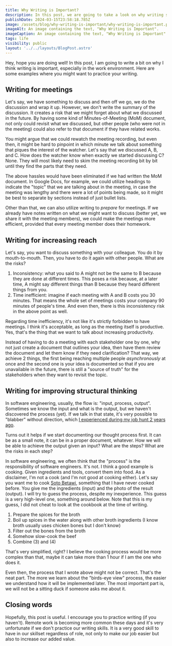 ```yaml
---
title: Why Writing is Important?
description: In this post, we are going to take a look on why writing skill could be a huge added value to us.
publishDate: 2024-03-15T23:58:18.785Z
image: /assets/blog/why-writing-is-important/why-writing-is-important.png
imageAlt: An image containing the text, "Why Writing is Important".
imageCaption: An image containing the text, "Why Writing is Important".
tags: life
visibility: public
layout: '../../layouts/BlogPost.astro'
---
```


Hey, hope you are doing well! In this post, I am going to write a bit on why I think writing is important, especially in the work environment. Here are some examples where you might want to practice your writing.

## Writing for meetings

Let's say, we have something to discuss and then off we go, we do the discussion and wrap it up. However, we don't write the summary of the discussion. It creates a risk that we might forget about what we discussed in the future. By having some kind of Minutes-of-Meeting (MoM) document, not only could revisit what we discussed, but other people (who were not in the meeting) could also refer to that document if they have related works.

You might argue that we could rewatch the meeting recording, but even then, it might be hard to pinpoint in which minute we talk about something that piques the interest of the watcher. Let's say that we discussed A, B, and C. How does the watcher know when exactly we started discussing C? None. They will most likely need to skim the meeting recording bit by bit until they find the parts that they need.

The above hassles would have been eliminated if we had written the MoM document. In Google Docs, for example, we could utilize headings to indicate the "topic" that we are talking about in the meeting, in case the meeting was lengthy and there were a lot of points being made, so it might be best to separate by sections instead of just bullet lists.

Other than that, we can also utilize writing to _prepare_ for meetings. If we already have notes written on what we might want to discuss (better yet, we share it with the meeting members), we could make the meetings more efficient, provided that every meeting member does their homework.

## Writing for increasing reach

Let's say, you want to discuss something with your colleague. You do it by mouth-to-mouth. Then, you have to do it again with other people. What are the risks?

1. Inconsistency: what you said to A might not be the same to B because they are done at different times. This poses a risk because, at a later time, A might say different things than B because they heard different things from you.
2. Time inefficient: imagine if each meeting with A and B costs you 30 minutes. That means the whole set of meetings costs your company 90 minutes of people's time. And even then, there is this inconsistency risk in the above point as well.

Regarding time inefficiency, it's not like it's strictly forbidden to have meetings. I think it's acceptable, as long as the meeting itself is productive. Yes, that's the thing that we want to talk about increasing productivity.

Instead of having to do a meeting with each stakeholder one by one, why not just create a document that outlines your idea, then have them review the document and let them know if they need clarification? That way, we achieve 2 things, the first being reaching multiple people _asynchronously_ at once and the second one is your idea is documented so that if you are unavailable in the future, there is still a "source of truth" for the stakeholders when they want to revisit the topic.

## Writing for improving structural thinking

In software engineering, usually, the flow is: "input, process, output". Sometimes we know the input and what is the output, but we haven't discovered the process (yet). If we talk in that state, it's very possible to "blabber" without direction, which [I experienced during my job hunt 2 years ago](./not-good-enough).

Turns out it helps if we start documenting our thought process first. It can be as a small note, it can be in a proper document, whatever. How we will be able to achieve the output given an input? What are the steps? What are the risks in each step?

In software engineering, we often think that the "process" is the responsibility of software engineers. It's not. I think a good example is cooking. Given ingredients and tools, convert them into food. As a disclaimer, I'm not a cook (and I'm not good at cooking either). Let's say you want me to cook [Soto Betawi](https://migrationology.com/soto-betawi-haji-husein/), something that I have never cooked before. You give me the ingredients (input) and the photo of the result (output). I will try to guess the process, despite my inexperience. This guess is a very high-level one, something around below. Note that this is my guess, I did not cheat to look at the cookbook at the time of writing.

1. Prepare the spices for the broth
2. Boil up spices in the water along with other broth ingredients (I know broth usually uses chicken bones but I don't know)
3. Filter out the bones from the broth
4. Somehow slow-cook the beef
5. Combine (3) and (4)

That's very simplified, right? I believe the cooking process would be more complex than that, maybe it can take more than 1 hour if I am the one who does it.

Even then, the process that I wrote above might not be correct. That's the neat part. The more we learn about the "birds-eye view" process, the easier we understand how it will be implemented later. The most important part is, we will not be a sitting duck if someone asks me about it.

## Closing words

Hopefully, this post is useful. I encourage you to practice writing (if you haven't). Remote work is becoming more common these days and it's very unfortunate if we don't practice our writing skills. It is a very good skill to have in our skillset regardless of role, not only to make our job easier but also to increase our added value.